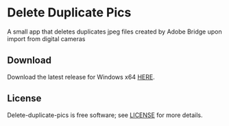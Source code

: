 # Delete Duplicate Pics

A small app that deletes duplicates jpeg files created by Adobe Bridge upon import from digital cameras

## Download

Download the latest release for Windows x64 [HERE](https://github.com/DexterLagan/delete-duplicate-pics/releases).

## License

Delete-duplicate-pics is free software; see [LICENSE](https://github.com/DexterLagan/delete-duplicate-pics/blob/main/LICENSE) for more details.
